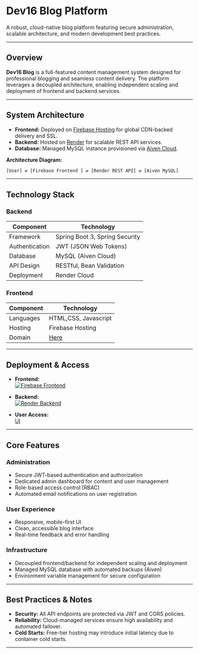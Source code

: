 # Dev16 Blog Platform

A robust, cloud-native blog platform featuring secure administration, scalable architecture, and modern development best practices.

---

## Overview

**Dev16 Blog** is a full-featured content management system designed for professional blogging and seamless content delivery. The platform leverages a decoupled architecture, enabling independent scaling and deployment of frontend and backend services.

---

## System Architecture

- **Frontend:** Deployed on [Firebase Hosting](https://firebase.google.com/products/hosting) for global CDN-backed delivery and SSL.
- **Backend:** Hosted on [Render](https://render.com/) for scalable REST API services.
- **Database:** Managed MySQL instance provisioned via [Aiven Cloud](https://aiven.io/).

**Architecture Diagram:**

```bash
[User] ⇄ [Firebase Frontend ] ⇄ [Render REST API] ⇄ [Aiven MySQL]
```

---

## Technology Stack

### Backend

| Component       | Technology                        |
|-----------------|-----------------------------------|
| Framework       | Spring Boot 3, Spring Security    |
| Authentication  | JWT (JSON Web Tokens)             |
| Database        | MySQL (Aiven Cloud)               |
| API Design      | RESTful, Bean Validation          |
| Deployment      | Render Cloud                      |

### Frontend

| Component       | Technology                        |
|-----------------|-----------------------------------|
| Languages       | HTML,CSS, Javascript                       |
| Hosting         | Firebase Hosting                  |
| Domain          | [Here](https://dev16-blog.web.app) |

---

## Deployment & Access

- **Frontend:**  
  [![Firebase Frontend](https://img.shields.io/badge/Firebase-Frontend-FFCA28?style=for-the-badge&logo=firebase)](https://dev16-blog.web.app)

- **Backend:**  
  [![Render Backend](https://img.shields.io/badge/Render-Backend-46E3B7?style=for-the-badge&logo=render)](https://blog-1fcl.onrender.com/home)

- **User Access:**  
  [UI](https://dev16-blog.web.app)

---

## Core Features

### Administration

- Secure JWT-based authentication and authorization
- Dedicated admin dashboard for content and user management
- Role-based access control (RBAC)
- Automated email notifications on user registration

### User Experience

- Responsive, mobile-first UI
- Clean, accessible blog interface
- Real-time feedback and error handling

### Infrastructure

- Decoupled frontend/backend for independent scaling and deployment
- Managed MySQL database with automated backups (Aiven)
- Environment variable management for secure configuration

---

## Best Practices & Notes

- **Security:** All API endpoints are protected via JWT and CORS policies.
- **Reliability:** Cloud-managed services ensure high availability and automated failover.
- **Cold Starts:** Free-tier hosting may introduce initial latency due to container cold starts.

---
